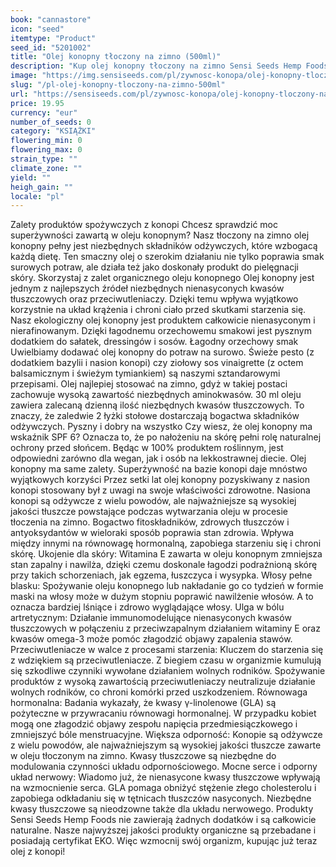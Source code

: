 ```yaml
---
book: "cannastore"
icon: "seed"
itemtype: "Product"
seed_id: "5201002"
title: "Olej konopny tłoczony na zimno (500ml)"
description: "Kup olej konopny tłoczony na zimno Sensi Seeds Hemp Foods Najwyższej jakości, organiczny i smaczny. Zamów butelkę 500 ml lub 250 ml z opcją szybkiej dostawy"
image: "https://img.sensiseeds.com/pl/zywnosc-konopa/olej-konopny-tloczony-na-zimno-500ml-image.png"
slug: "/pl-olej-konopny-tloczony-na-zimno-500ml"
url: "https://sensiseeds.com/pl/zywnosc-konopa/olej-konopny-tloczony-na-zimno-500ml?a_aid=cannastore"
price: 19.95
currency: "eur"
number_of_seeds: 0
category: "KSIĄŻKI"
flowering_min: 0
flowering_max: 0
strain_type: ""
climate_zone: ""
yield: ""
heigh_gain: ""
locale: "pl"
---
```

Zalety produktów spożywczych z konopi Chcesz sprawdzić moc superżywności zawartą w oleju konopnym? Nasz tłoczony na zimno olej konopny pełny jest niezbędnych składników odżywczych, które wzbogacą każdą dietę. Ten smaczny olej o szerokim działaniu nie tylko poprawia smak surowych potraw, ale działa też jako doskonały produkt do pielęgnacji skóry. Skorzystaj z zalet organicznego oleju konopnego Olej konopny jest jednym z najlepszych źródeł niezbędnych nienasyconych kwasów tłuszczowych oraz przeciwutleniaczy. Dzięki temu wpływa wyjątkowo korzystnie na układ krążenia i chroni ciało przed skutkami starzenia się. Nasz ekologiczny olej konopny jest produktem całkowicie nienasyconym i nierafinowanym. Dzięki łagodnemu orzechowemu smakowi jest pysznym dodatkiem do sałatek, dressingów i sosów. Łagodny orzechowy smak Uwielbiamy dodawać olej konopny do potraw na surowo. Świeże pesto (z dodatkiem bazylii i nasion konopi) czy ziołowy sos vinaigrette (z octem balsamicznym i świeżym tymiankiem) są naszymi sztandarowymi przepisami. Olej najlepiej stosować na zimno, gdyż w takiej postaci zachowuje wysoką zawartość niezbędnych aminokwasów. 30 ml oleju zawiera zalecaną dzienną ilość niezbędnych kwasów tłuszczowych. To znaczy, że zaledwie 2 łyżki stołowe dostarczają bogactwa składników odżywczych. Pyszny i dobry na wszystko Czy wiesz, że olej konopny ma wskaźnik SPF 6? Oznacza to, że po nałożeniu na skórę pełni rolę naturalnej ochrony przed słońcem. Będąc w 100% produktem roślinnym, jest odpowiedni zarówno dla wegan, jak i osób na lekkostrawnej diecie. Olej konopny ma same zalety. Superżywność na bazie konopi daje mnóstwo wyjątkowych korzyści Przez setki lat olej konopny pozyskiwany z nasion konopi stosowany był z uwagi na swoje właściwości zdrowotne. Nasiona konopi są odżywcze z wielu powodów, ale najważniejsze są wysokiej jakości tłuszcze powstające podczas wytwarzania oleju w procesie tłoczenia na zimno. Bogactwo fitoskładników, zdrowych tłuszczów i antyoksydantów w wieloraki sposób poprawia stan zdrowia. Wpływa między innymi na równowagę hormonalną, zapobiega starzeniu się i chroni skórę. Ukojenie dla skóry: Witamina E zawarta w oleju konopnym zmniejsza stan zapalny i nawilża, dzięki czemu doskonale łagodzi podrażnioną skórę przy takich schorzeniach, jak egzema, łuszczyca i wysypka. Włosy pełne blasku: Spożywanie oleju konopnego lub nakładanie go co tydzień w formie maski na włosy może w dużym stopniu poprawić nawilżenie włosów. A to oznacza bardziej lśniące i zdrowo wyglądające włosy. Ulga w bólu artretycznym: Działanie immunomodelujące nienasyconych kwasów tłuszczowych w połączeniu z przeciwzapalnym działaniem witaminy E oraz kwasów omega-3 może pomóc złagodzić objawy zapalenia stawów. Przeciwutleniacze w walce z procesami starzenia: Kluczem do starzenia się z wdziękiem są przeciwutleniacze. Z biegiem czasu w organizmie kumulują się szkodliwe czynniki wywołane działaniem wolnych rodników. Spożywanie produktów z wysoką zawartością przeciwutleniaczy neutralizuje działanie wolnych rodników, co chroni komórki przed uszkodzeniem. Równowaga hormonalna: Badania wykazały, że kwasy γ-linolenowe (GLA) są pożyteczne w przywracaniu równowagi hormonalnej. W przypadku kobiet mogą one złagodzić objawy zespołu napięcia przedmiesiączkowego i zmniejszyć bóle menstruacyjne. Większa odporność: Konopie są odżywcze z wielu powodów, ale najważniejszym są wysokiej jakości tłuszcze zawarte w oleju tłoczonym na zimno. Kwasy tłuszczowe są niezbędne do modulowania czynności układu odpornościowego. Mocne serce i odporny układ nerwowy: Wiadomo już, że nienasycone kwasy tłuszczowe wpływają na wzmocnienie serca. GLA pomaga obniżyć stężenie złego cholesterolu i zapobiega odkładaniu się w tętnicach tłuszczów nasyconych. Niezbędne kwasy tłuszczowe są nieodzowne także dla układu nerwowego. Produkty Sensi Seeds Hemp Foods nie zawierają żadnych dodatków i są całkowicie naturalne. Nasze najwyższej jakości produkty organiczne są przebadane i posiadają certyfikat EKO. Więc wzmocnij swój organizm, kupując już teraz olej z konopi!
